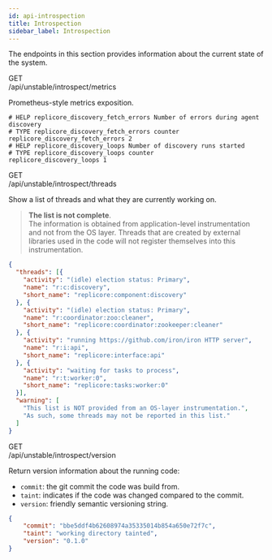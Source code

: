 ```yaml
---
id: api-introspection
title: Introspection
sidebar_label: Introspection
---
```


The endpoints in this section provides information about the current state of the system.


<div class="rest">
  <div class="method get">GET</div>
  <div class="url get">/api/unstable/introspect/metrics</div>
  <div class="desc get rtl"></div>
</div>

Prometheus-style metrics exposition.

```text
# HELP replicore_discovery_fetch_errors Number of errors during agent discovery
# TYPE replicore_discovery_fetch_errors counter
replicore_discovery_fetch_errors 2
# HELP replicore_discovery_loops Number of discovery runs started
# TYPE replicore_discovery_loops counter
replicore_discovery_loops 1
```

<div class="rest">
  <div class="method get">GET</div>
  <div class="url get">/api/unstable/introspect/threads</div>
  <div class="desc get rtl"></div>
</div>

Show a list of threads and what they are currently working on.

<blockquote class="warning">

**The list is not complete**.  
The information is obtained from application-level instrumentation and not from the OS layer.
Threads that are created by external libraries used in the code will not register themselves
into this instrumentation.

</blockquote>

```json
{
  "threads": [{
    "activity": "(idle) election status: Primary",
    "name": "r:c:discovery",
    "short_name": "replicore:component:discovery"
  }, {
    "activity": "(idle) election status: Primary",
    "name": "r:coordinator:zoo:cleaner",
    "short_name": "replicore:coordinator:zookeeper:cleaner"
  }, {
    "activity": "running https://github.com/iron/iron HTTP server",
    "name": "r:i:api",
    "short_name": "replicore:interface:api"
  }, {
    "activity": "waiting for tasks to process",
    "name": "r:t:worker:0",
    "short_name": "replicore:tasks:worker:0"
  }],
  "warning": [
    "This list is NOT provided from an OS-layer instrumentation.",
    "As such, some threads may not be reported in this list."
  ]
}
```


<div class="rest">
  <div class="method get">GET</div>
  <div class="url get">/api/unstable/introspect/version</div>
  <div class="desc get rtl"></div>
</div>

Return version information about the running code:

  * `commit`: the git commit the code was build from.
  * `taint`: indicates if the code was changed compared to the commit.
  * `version`: friendly semantic versioning string.

```json
{
	"commit": "bbe5ddf4b62608974a35335014b854a650e72f7c",
	"taint": "working directory tainted",
	"version": "0.1.0"
}
```
